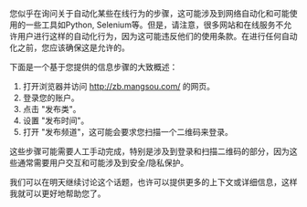 您似乎在询问关于自动化某些在线行为的步骤，这可能涉及到网络自动化和可能使用的一些工具如Python, Selenium等。但是，请注意，很多网站和在线服务不允许用户进行这样的自动化行为，因为这可能违反他们的使用条款。在进行任何自动化之前，您应该确保这是允许的。 

下面是一个基于您提供的信息步骤的大致概述：

1. 打开浏览器并访问 http://zb.mangsou.com/ 的网页。
2. 登录您的账户。
3. 点击 "发布类"。
4. 设置 "发布时间"。
5. 打开 "发布频道"，这可能会要求您扫描一个二维码来登录。

这些步骤可能需要人工手动完成，特别是涉及到登录和扫描二维码的部分，因为这些通常需要用户交互和可能涉及到安全/隐私保护。

我们可以在明天继续讨论这个话题，也许可以提供更多的上下文或详细信息，这样我就可以更好地帮助您了。